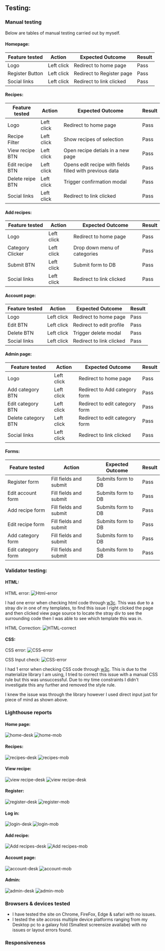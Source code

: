 ## Testing:


### Manual testing

Below are tables of manual testing carried out by myself.

#### Homepage:

| Feature tested  | Action     | Expected Outcome         | Result                    |
|-----------------|------------|--------------------------|---------------------------|
|Logo             |Left click  |Redirect to home page     |Pass                       |
|Register Button  |Left click  |Redirect to Register page |Pass                       |
|Social links     |Left click  |Redirect to link clicked  |Pass                       |

#### Recipes:

| Feature tested  | Action     | Expected Outcome                                       | Result|
|-----------------|------------|--------------------------------------------------------|-------|
|Logo             |Left click  |Redirect to home page                                   |Pass   |
|Recipe Filter    |Left click  |Show recipes of selection                               |Pass   |
|View recipe BTN  |Left click  |Open recipe detials in a new page                       |Pass   |
|Edit recipe BTN  |Left click  |Opens edit recipe with fields filled with previous data |Pass   |
|Delete reipe BTN |Left click  |Trigger confirmation modal                              |Pass   |
|Social links     |Left click  |Redirect to link clicked                                |Pass   |

#### Add recipes:

| Feature tested  | Action     | Expected Outcome           | Result  |
|-----------------|------------|----------------------------|---------|
|Logo             |Left click  |Redirect to home page       |Pass     |
|Category Clicker |Left click  |Drop down menu of categories|Pass     |
|Submit BTN       |Left click  |Submit form to DB           |Pass     |
|Social links     |Left click  |Redirect to link clicked    |Pass     |

#### Account page:

| Feature tested  | Action     |Expected Outcome          | Result    |
|-----------------|------------|--------------------------|-----------|
|Logo             |Left click  |Redirect to home page     |Pass       |
|Edit BTN         |Left click  |Redirect to edit profile  |Pass       |
|Delete BTN       |Left click  |Trigger delete modal      |Pass       |
|Social links     |Left click  |Redirect to link clicked  |Pass       |


#### Admin page:

| Feature tested    | Action     | Expected Outcome             | Result   |
|-------------------|------------|------------------------------|----------|
|Logo               |Left click  |Redirect to home page         |Pass      |
|Add category BTN   |Left click  |Redirect to Add category form |Pass      |
|Edit category BTN  |Left click  |Redirect to edit category form|Pass      |
|Delete category BTN|Left click  |Redirect to edit category form|Pass      |
|Social links       |Left click  |Redirect to link clicked      |Pass      |

#### Forms:

| Feature tested    | Action                | Expected Outcome   | Result   |
|-------------------|-----------------------|--------------------|----------|
|Register form      |Fill fields and submit |Submits form to DB  |Pass      |
|Edit account form  |Fill fields and submit |Submits form to DB  |Pass      |
|Add recipe form    |Fill fields and submit |Submits form to DB  |Pass      |
|Edit recipe form   |Fill fields and submit |Submits form to DB  |Pass      |
|Add category form  |Fill fields and submit |Submits form to DB  |Pass      |
|Edit category form |Fill fields and submit |Submits form to DB  |Pass      |

### Validator testing:

#### HTML:

HTML error:
![Html-error](/static/images/test-img/html-error.png)

I had one error when checking html code through [w3c](https://validator.w3.org/). This was due to a stray div in one of my templates, to find this issue I right clicked the page and then clicked view page source to locate the stray div to see the surrounding code then I was able to see which template this was in.

HTML Correction:
![HTML-correct](/static/images/test-img/html-check.png)

#### CSS:

CSS error:
![CSS-error](/static/images/test-img/css-error.png)

CSS Input check:
![CSS-error](/static/images/test-img/css-error.png)

I had 1 error when checking CSS code through [w3c](https://jigsaw.w3.org/css-validator/). This is due to the materialize library I am using, I tried to correct this issue with a manual CSS rule but this was unsuccessful. Due to my time constraints I didn't investigate this any further and removed the style rule.

I knew the issue was through the library however I used direct input just for piece of mind as shown above.



### Lighthouse reports

#### Home page:

![home-desk](/static/images/test-img/home-lh.png)
![home-mob](/static/images/test-img/home-mob.png)

#### Recipes:

![recipes-desk](/static/images/test-img/recipe-lh.png)
![recipes-mob](/static/images/test-img/recipe-lh.png)

#### View recipe:

![view recipe-desk](/static/images/test-img/vr-lh.png)
![view recipe-desk](/static/images/test-img/vr-mob.png)

#### Register:

![register-desk](/static/images/test-img/reg-lh.png)
![register-mob](/static/images/test-img/reg-mob.png)

#### Log in:

![login-desk](/static/images/test-img/login-lh.png)
![login-mob](/static/images/test-img/login-mob.png)

#### Add recipe:

![Add recipes-desk](/static/images/test-img/ar-lh.png)
![Add recipes-mob](/static/images/test-img/ar-mob.png)

#### Account page:

![account-desk](/static/images/test-img/account-lh.png)
![account-mob](/static/images/test-img/account-mob.png)

#### Admin:

![admin-desk](/static/images/test-img/admin-lh.png)
![admin-mob](/static/images/test-img/admin-mob.png)


 

### Browsers & devices tested

- I have tested the site on Chrome, FireFox, Edge & safari with no issues.
- I tested the site accross multiple device platforms ranging from my Desktop pc to a galaxy fold (Smallest screensize availabe) with no issues or layout errors found.
  
### Responsiveness

